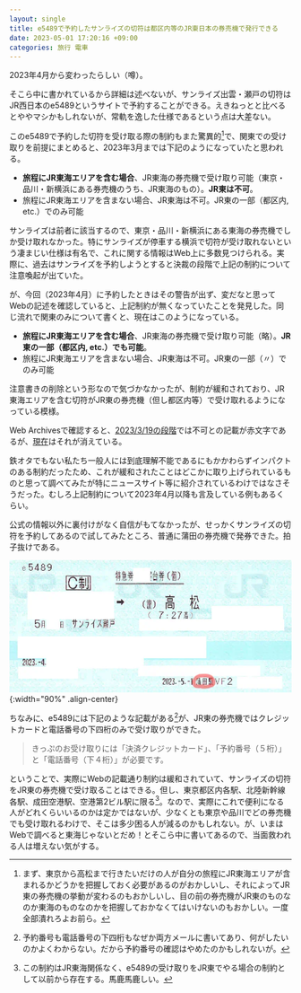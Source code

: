 ```yaml
---
layout: single
title: e5489で予約したサンライズの切符は都区内等のJR東日本の券売機で発行できる
date: 2023-05-01 17:20:16 +09:00
categories: 旅行 電車
---
```


2023年4月から変わったらしい（噂）。

そこら中に書かれているから詳細は述べないが、サンライズ出雲・瀬戸の切符はJR西日本のe5489というサイトで予約することができる。えきねっとと比べるとややマシかもしれないが、常軌を逸した仕様であるという点は大差ない。

このe5489で予約した切符を受け取る際の制約もまた驚異的[^1]で、関東での受け取りを前提にまとめると、2023年3月までは下記のようになっていたと思われる。

- __旅程にJR東海エリアを含む場合__、JR東海の券売機で受け取り可能（東京・品川・新横浜にある券売機のうち、JR東海のもの）。__JR東は不可__。
- 旅程にJR東海エリアを含まない場合、JR東海は不可。JR東の一部（都区内, etc.）でのみ可能

サンライズは前者に該当するので、東京・品川・新横浜にある東海の券売機でしか受け取れなかった。特にサンライズが停車する横浜で切符が受け取れないという凄まじい仕様は有名で、これに関する情報はWeb上に多数見つけられる。実際に、過去はサンライズを予約しようとすると決裁の段階で上記の制約について注意喚起が出ていた。

が、今回（2023年4月）に予約したときはその警告が出ず、変だなと思ってWebの記述を確認していると、上記制約が無くなっていたことを発見した。同じ流れで関東のみについて書くと、現在はこのようになっている。

- __旅程にJR東海エリアを含む場合__、JR東海の券売機で受け取り可能（略）。**JR東の一部（都区内, etc.）でも可能**。
- 旅程にJR東海エリアを含まない場合、JR東海は不可。JR東の一部（〃）でのみ可能

注意書きの削除という形なので気づかなかったが、制約が緩和されており、JR東海エリアを含む切符がJR東の券売機（但し都区内等）で受け取れるようになっている模様。

Web Archivesで確認すると、[2023/3/19の段階](https://web.archive.org/web/20230319060435/https://www.jr-odekake.net/goyoyaku/e5489/reservation/)では不可との記載が赤文字であるが、[現在](https://www.jr-odekake.net/goyoyaku/e5489/reservation/)はそれが消えている。

鉄オタでもない私たち一般人には到底理解不能であるにもかかわらずインパクトのある制約だったため、これが緩和されたことはどこかに取り上げられているものと思って調べてみたが特にニュースサイト等に紹介されているわけではなさそうだった。むしろ上記制約について2023年4月以降も言及している例もあるくらい。

公式の情報以外に裏付けがなく自信がもてなかったが、せっかくサンライズの切符を予約してあるので試してみたところ、普通に蒲田の券売機で発券できた。拍子抜けである。

![JRのきっぷ。列車名「サンライズ瀬戸」とあり、右下に蒲田駅と記載がある。](/assets/images/posts/e5489-sunrise-ticket.webp){:width="90%" .align-center} 

ちなみに、e5489には下記のような記載がある[^2]が、JR東の券売機ではクレジットカードと電話番号の下四桁のみで受け取りができた。

> きっぷのお受け取りには「決済クレジットカード」、「予約番号（５桁）」と「電話番号（下４桁）」が必要です。

ということで、実際にWebの記載通り制約は緩和されていて、サンライズの切符をJR東の券売機で受け取ることはできる。但し、東京都区内各駅、北陸新幹線各駅、成田空港駅、空港第2ビル駅に限る[^3]。なので、実際にこれで便利になる人がどれくらいいるのかは定かではないが、少なくとも東京や品川でどの券売機でも受け取れるわけで、そこは多少困る人が減るのかもしれない。が、いまはWebで調べると東海じゃないとだめ！とそこら中に書いてあるので、当面救われる人は増えない気がする。

[^1]: まず、東京から高松まで行きたいだけの人が自分の旅程にJR東海エリアが含まれるかどうかを把握しておく必要があるのがおかしいし、それによってJR東の券売機の挙動が変わるのもおかしいし、目の前の券売機がJR東のものなのか東海のものなのかを把握しておかなくてはいけないのもおかしい。一度全部潰れろよお前ら。
[^2]: 予約番号も電話番号の下四桁もなぜか両方メールに書いてあり、何がしたいのかよくわからない。だから予約番号の確認はやめたのかもしれないが。
[^3]: この制約はJR東海関係なく、e5489の受け取りをJR東でやる場合の制約として以前から存在する。馬鹿馬鹿しい。
